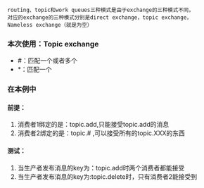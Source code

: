     routing、topic和work queues三种模式是由于exchange的三种模式不同，
    对应的exchange的三种模式分别是direct exchange，topic exchange，
    Nameless exchange（就是为空）

### 本次使用：Topic exchange
- #：匹配一个或者多个
- *：匹配一个

### 在本例中
#### 前提：
1. 消费者1绑定的是：topic.add,只能接受topic.add的消息
2. 消费者2绑定的是：topic.# ,可以接受所有的topic.XXX的东西
#### 测试：
1. 当生产者发布消息的key为：topic.add时两个消费者都能接受
2. 当生产者发布消息的key为:topic.delete时，只有消费者2能接受到